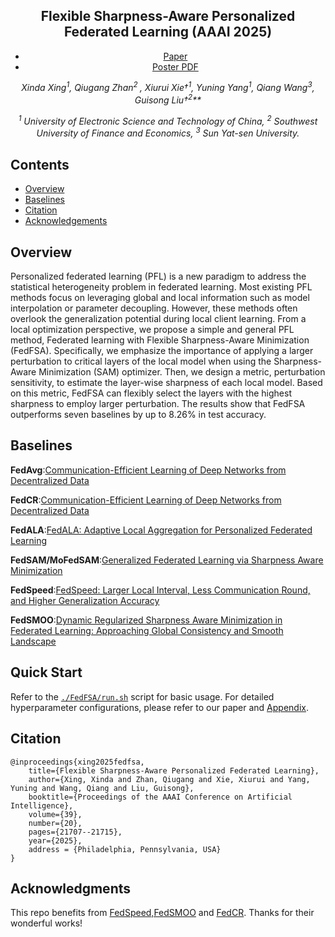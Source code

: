 <p align="center" width="100%">
</p>

<div id="top" align="center">

Flexible Sharpness-Aware Personalized Federated Learning (AAAI 2025)
-----------------------------
- <a href="https://doi.org/10.1609/aaai.v39i20.35475"> Paper </a> 
- [Poster PDF](./FedFSAPoster.pdf)

<!-- **Authors:** -->

_**Xinda Xing*<sup>1</sup>, Qiugang Zhan*<sup>2 </sup>, Xiurui Xie†<sup>1</sup>, Yuning Yang<sup>1</sup>, Qiang Wang<sup>3</sup>, Guisong Liu†<sup>2</sup>**_


<!-- **Affiliations:** -->


_<sup>1</sup> University of Electronic Science and Technology of China,
<sup>2</sup> Southwest University of Finance and Economics,
<sup>3</sup> Sun Yat-sen University._
</div>

## Contents

- [Overview](#overview)
- [Baselines](#baselines)
- [Citation](#citation)
- [Acknowledgements](#acknowledgments)

## Overview
Personalized federated learning (PFL) is a new paradigm to address the statistical heterogeneity problem in federated learning. Most existing PFL methods focus on leveraging global and local information such as model interpolation or parameter decoupling. However, these methods often overlook the generalization potential during local client learning. From a local optimization perspective, we propose a simple and general PFL method, Federated learning with Flexible Sharpness-Aware Minimization (FedFSA). Specifically, we emphasize the importance of applying a larger perturbation to critical layers of the local model when using the Sharpness-Aware Minimization (SAM) optimizer. Then, we design a metric, perturbation sensitivity, to estimate the layer-wise sharpness of each local model. Based on this metric, FedFSA can flexibly select the layers with the highest sharpness to employ larger perturbation. The results show that FedFSA outperforms seven baselines by up to 8.26% in test accuracy.

## Baselines
**FedAvg**:[Communication-Efficient Learning of Deep Networks from Decentralized Data](https://proceedings.mlr.press/v54/mcmahan17a/mcmahan17a.pdf)

**FedCR**:[Communication-Efficient Learning of Deep Networks from Decentralized Data](https://proceedings.mlr.press/v202/zhang23w/zhang23w.pdf)

**FedALA**:[FedALA: Adaptive Local Aggregation for Personalized Federated Learning](https://doi.org/10.1609/aaai.v37i9.26330f)

**FedSAM/MoFedSAM**:[Generalized Federated Learning via Sharpness Aware Minimization](https://proceedings.mlr.press/v162/qu22a/qu22a.pdf)

**FedSpeed**:[FedSpeed: Larger Local Interval, Less Communication Round, and Higher Generalization Accuracy](https://openreview.net/pdf?id=bZjxxYURKT)

**FedSMOO**:[Dynamic Regularized Sharpness Aware Minimization in Federated Learning: Approaching Global Consistency and Smooth Landscape](https://proceedings.mlr.press/v202/sun23h/sun23h.pdf)

## Quick Start
Refer to the [`./FedFSA/run.sh`](./FedFSA/run.sh) script for basic usage.
For detailed hyperparameter configurations, please refer to our paper and [Appendix](./Appendix.pdf).
## Citation
```
@inproceedings{xing2025fedfsa,
    title={Flexible Sharpness-Aware Personalized Federated Learning},
    author={Xing, Xinda and Zhan, Qiugang and Xie, Xiurui and Yang, Yuning and Wang, Qiang and Liu, Guisong},
    booktitle={Proceedings of the AAAI Conference on Artificial Intelligence},
    volume={39},
    number={20},
    pages={21707--21715},
    year={2025},
    address = {Philadelphia, Pennsylvania, USA}
}
```

## Acknowledgments

This repo benefits from [FedSpeed,FedSMOO](https://github.com/woodenchild95/FL-Simulator/tree/main) and [FedCR](https://github.com/haozzh/FedCR). Thanks for their wonderful works!

